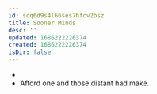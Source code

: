 ```yaml
---
id: scq6d9s4l66ses7hfcv2bsz
title: Sooner Minds
desc: ''
updated: 1686222226374
created: 1686222226374
isDir: false
---
```

- 
- Afford one and those distant had make.